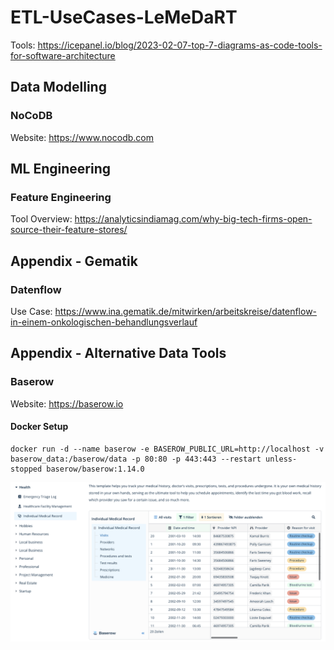 # ETL-UseCases-LeMeDaRT

Tools: https://icepanel.io/blog/2023-02-07-top-7-diagrams-as-code-tools-for-software-architecture

## Data Modelling

### NoCoDB

Website: https://www.nocodb.com





## ML Engineering

### Feature Engineering

Tool Overview: https://analyticsindiamag.com/why-big-tech-firms-open-source-their-feature-stores/



## Appendix - Gematik

### Datenflow

Use Case: https://www.ina.gematik.de/mitwirken/arbeitskreise/datenflow-in-einem-onkologischen-behandlungsverlauf



## Appendix - Alternative Data Tools

### Baserow

Website: https://baserow.io

#### Docker Setup

```
docker run -d --name baserow -e BASEROW_PUBLIC_URL=http://localhost -v baserow_data:/baserow/data -p 80:80 -p 443:443 --restart unless-stopped baserow/baserow:1.14.0

```


![](assets/20230218_162028_baserow-templates.png)